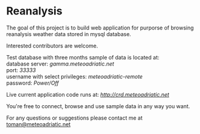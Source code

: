 # Reanalysis

The goal of this project is to build web application for purporse of browsing reanalysis weather data stored in mysql database.

Interested contributors are welcome.

Test database with three months sample of data is located at:  
database server: *gamma.meteoadriatic.net*  
port: *33333*  
username with select privileges: *meteoadriatic-remote*  
password: *Power/Off*

Live current application code runs at: *http://crd.meteoadriatic.net*

You're free to connect, browse and use sample data in any way you want.

For any questions or suggestions please contact me at toman@meteoadriatic.net
